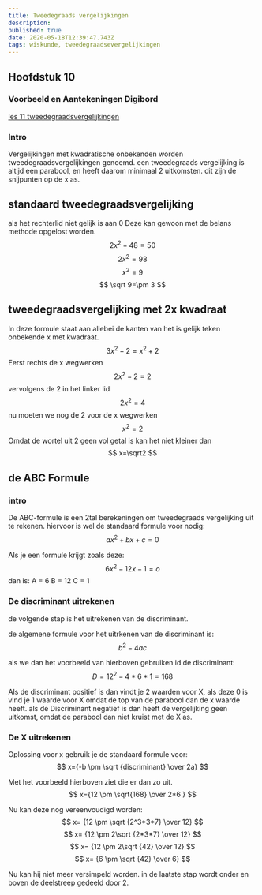 ```yaml
---
title: Tweedegraads vergelijkingen
description: 
published: true
date: 2020-05-18T12:39:47.743Z
tags: wiskunde, tweedegraadsevergelijkingen
---
```


## Hoofdstuk 10
### Voorbeeld en Aantekeningen Digibord

[les 11 tweedegraadsvergelijkingen](/wiskunde/h10/les_11(3).pdf)

### Intro
Vergelijkingen met kwadratische onbekenden worden tweedegraadsvergelijkingen genoemd.
een tweedegraads vergelijking is altijd een parabool, en heeft daarom minimaal 2 uitkomsten. dit zijn de snijpunten op de x as.

## standaard tweedegraadsvergelijking
als het rechterlid niet gelijk is aan 0
Deze kan gewoon met de belans methode opgelost worden.
$$
2x^2-48=50
$$
$$
2x^2=98
$$
$$
x^2=9
$$
$$
\sqrt 9=\pm 3
$$

## tweedegraadsvergelijking met 2x kwadraat
In deze formule staat aan allebei de kanten van het is gelijk teken onbekende x met kwadraat.
$$
3x^2-2=x^2+2
$$
Eerst rechts de x wegwerken
$$
2x^2-2=2
$$
vervolgens de 2 in het linker lid
$$
2x^2=4
$$
nu moeten we nog de 2 voor de x wegwerken
$$
x^2=2
$$
Omdat de wortel uit 2 geen vol getal is kan het niet kleiner dan 
$$
x=\sqrt2
$$

## de ABC Formule
### intro
De ABC-formule is een 2tal berekeningen om tweedegraads vergelijking uit te rekenen.
hiervoor is wel de standaard formule voor nodig:
$$
ax^2+bx+c=0
$$

Als je een formule krijgt zoals deze:
$$
6x^2-12x-1=o
$$
dan is:
A = 6
B = 12
C = 1

### De discriminant uitrekenen
de volgende stap is het uitrekenen van de discriminant.

de algemene formule voor het uitrkenen van de discriminant is:
$$
b^2-4ac
$$

als we dan het voorbeeld van hierboven gebruiken id de discriminant:
$$
D=12^2-4*6*1=168
$$

Als de discriminant positief is dan vindt je 2 waarden voor X, als deze 0 is vind je 1 waarde voor X omdat de top van de parabool dan de x waarde heeft. als de Discriminant negatief is dan heeft de vergelijking geen uitkomst, omdat de parabool dan niet kruist met de X as.

### De X uitrekenen
Oplossing voor x gebruik je de standaard formule voor:
$$
x={-b \pm \sqrt {discriminant} \over 2a}
$$

Met het voorbeeld hierboven ziet die er dan zo uit.
$$
x={12 \pm \sqrt{168} \over 2*6 }
$$

Nu kan deze nog vereenvoudigd worden:
$$
x= {12 \pm \sqrt {2^3*3*7} \over 12}
$$
$$
x= {12 \pm 2\sqrt {2*3*7} \over 12}
$$
$$
x= {12 \pm 2\sqrt {42} \over 12}
$$
$$
x= {6 \pm \sqrt {42} \over 6}
$$

Nu kan hij niet meer versimpeld worden. in de laatste stap wordt onder en boven de deelstreep gedeeld door 2.
